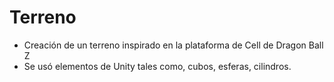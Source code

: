 # Terreno
- Creación de un terreno inspirado en la plataforma de Cell de Dragon Ball Z
- Se usó elementos de Unity tales como, cubos, esferas, cilindros.
